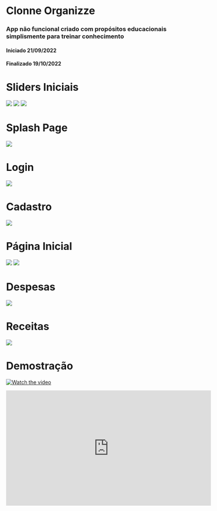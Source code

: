 # Clonne Organizze
### App não funcional criado com propósitos educacionais simplismente para treinar conhecimento
#### Iniciado 21/09/2022
#### Finalizado 19/10/2022

# Sliders Iniciais
![](demonstration/slider.png)
![](demonstration/slider2.png)
![](demonstration/slider3.png)

# Splash Page
![](demonstration/splash.png)

# Login
![](demonstration/login.png)

# Cadastro
![](demonstration/cadastro.png)

# Página Inicial
![](demonstration/home.png)
![](demonstration/home2.png)

# Despesas
![](demonstration/despesas.png)

# Receitas
![](demonstration/receitas.png)

# Demostração

[![Watch the video](https://i.imgur.com/vKb2F1B.png)](https://terabox.com/s/1b1auZqSMJUjOdZX341HSog)
<html>
<iframe width="560" height="315" src="https://www.youtube.com/embed/C9Etwq9hl9o" title="YouTube video player" frameborder="0" allow="accelerometer; autoplay; clipboard-write; encrypted-media; gyroscope; picture-in-picture" allowfullscreen></iframe></html>

